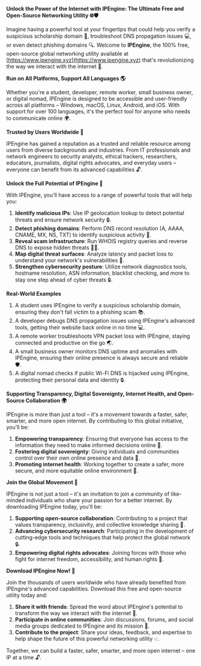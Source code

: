 **Unlock the Power of the Internet with IPEngine: The Ultimate Free and Open-Source Networking Utility 🌐🛡️**

Imagine having a powerful tool at your fingertips that could help you verify a suspicious scholarship domain 🤔, troubleshoot DNS propagation issues 💻, or even detect phishing domains 🔍. Welcome to **IPEngine**, the 100% free, open-source global networking utility available at [https://www.ipengine.xyz](https://www.ipengine.xyz) that's revolutionizing the way we interact with the internet 🌟.

**Run on All Platforms, Support All Languages 🌎**

Whether you're a student, developer, remote worker, small business owner, or digital nomad, IPEngine is designed to be accessible and user-friendly across all platforms – Windows, macOS, Linux, Android, and iOS. With support for over 100 languages, it's the perfect tool for anyone who needs to communicate online 🌍.

**Trusted by Users Worldwide 🌟**

IPEngine has gained a reputation as a trusted and reliable resource among users from diverse backgrounds and industries. From IT professionals and network engineers to security analysts, ethical hackers, researchers, educators, journalists, digital rights advocates, and everyday users – everyone can benefit from its advanced capabilities 🔓.

**Unlock the Full Potential of IPEngine 🚀**

With IPEngine, you'll have access to a range of powerful tools that will help you:

1. **Identify malicious IPs**: Use IP geolocation lookup to detect potential threats and ensure network security 🔒.
2. **Detect phishing domains**: Perform DNS record resolution (A, AAAA, CNAME, MX, NS, TXT) to identify suspicious activity 🚨.
3. **Reveal scam infrastructure**: Run WHOIS registry queries and reverse DNS to expose hidden threats 🕵️‍♂️.
4. **Map digital threat surfaces**: Analyze latency and packet loss to understand your network's vulnerabilities 🤯.
5. **Strengthen cybersecurity posture**: Utilize network diagnostics tools, hostname resolution, ASN information, blacklist checking, and more to stay one step ahead of cyber threats 🔒.

**Real-World Examples**

1. A student uses IPEngine to verify a suspicious scholarship domain, ensuring they don't fall victim to a phishing scam 📚.
2. A developer debugs DNS propagation issues using IPEngine's advanced tools, getting their website back online in no time 💻.
3. A remote worker troubleshoots VPN packet loss with IPEngine, staying connected and productive on the go 🌏.
4. A small business owner monitors DNS uptime and anomalies with IPEngine, ensuring their online presence is always secure and reliable 🛡️.
5. A digital nomad checks if public Wi-Fi DNS is hijacked using IPEngine, protecting their personal data and identity 🔒.

**Supporting Transparency, Digital Sovereignty, Internet Health, and Open-Source Collaboration 🌍**

IPEngine is more than just a tool – it's a movement towards a faster, safer, smarter, and more open internet. By contributing to this global initiative, you'll be:

1. **Empowering transparency**: Ensuring that everyone has access to the information they need to make informed decisions online 📣.
2. **Fostering digital sovereignty**: Giving individuals and communities control over their own online presence and data 🌟.
3. **Promoting internet health**: Working together to create a safer, more secure, and more equitable online environment 🤝.

**Join the Global Movement 🚀**

IPEngine is not just a tool – it's an invitation to join a community of like-minded individuals who share your passion for a better internet. By downloading IPEngine today, you'll be:

1. **Supporting open-source collaboration**: Contributing to a project that values transparency, inclusivity, and collective knowledge sharing 🤝.
2. **Advancing cybersecurity research**: Participating in the development of cutting-edge tools and techniques that help protect the global network 🔒.
3. **Empowering digital rights advocates**: Joining forces with those who fight for internet freedom, accessibility, and human rights 🌟.

**Download IPEngine Now! 📀**

Join the thousands of users worldwide who have already benefited from IPEngine's advanced capabilities. Download this free and open-source utility today and:

1. **Share it with friends**: Spread the word about IPEngine's potential to transform the way we interact with the internet 👥.
2. **Participate in online communities**: Join discussions, forums, and social media groups dedicated to IPEngine and its mission 🌟.
3. **Contribute to the project**: Share your ideas, feedback, and expertise to help shape the future of this powerful networking utility 💡.

Together, we can build a faster, safer, smarter, and more open internet – one IP at a time 🔓.
